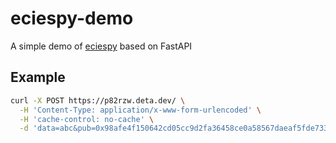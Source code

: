 # eciespy-demo

A simple demo of [eciespy](https://github.com/ecies/py) based on FastAPI

## Example

```bash
curl -X POST https://p82rzw.deta.dev/ \
  -H 'Content-Type: application/x-www-form-urlencoded' \
  -H 'cache-control: no-cache' \
  -d 'data=abc&pub=0x98afe4f150642cd05cc9d2fa36458ce0a58567daeaf5fde7333ba9b403011140a4e28911fcf83ab1f457a30b4959efc4b9306f514a4c3711a16a80e3b47eb58b'
```
